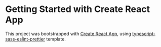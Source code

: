 # Getting Started with Create React App

This project was bootstrapped with [Create React App](https://github.com/facebook/create-react-app), using [typescript-sass-eslint-prettier](https://github.com/cufarvid/cra-templates) template.
